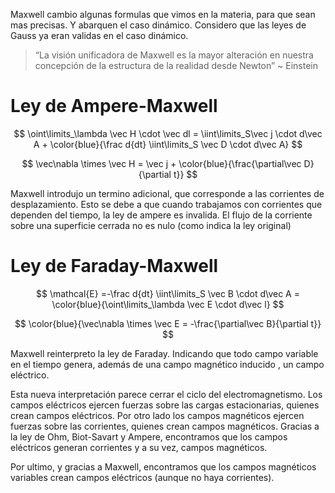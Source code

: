Maxwell cambio algunas formulas que vimos en la materia, para que sean mas precisas. Y abarquen el caso dinámico. Considero que las leyes de Gauss ya eran validas en el caso dinámico.

> “La visión unificadora de Maxwell es la mayor alteración en nuestra concepción de la estructura de la realidad desde Newton” ~ Einstein
> 

# Ley de Ampere-Maxwell

$$
\oint\limits_\lambda \vec H \cdot \vec dl = \iint\limits_S\vec j \cdot d\vec A + \color{blue}{\frac d{dt} \iint\limits_S \vec D \cdot d\vec A}
$$

$$
\vec\nabla \times \vec H = \vec j + \color{blue}{\frac{\partial\vec D}{\partial t}}
$$

Maxwell introdujo un termino adicional, que corresponde a las corrientes de desplazamiento. Esto se debe a que cuando trabajamos con corrientes que dependen del tiempo, la ley de ampere es invalida. El flujo de la corriente sobre una superficie cerrada no es nulo (como indica la ley original)

# Ley de Faraday-Maxwell

$$
\mathcal{E} =-\frac d{dt} \iint\limits_S \vec B \cdot d\vec A = \color{blue}{\oint\limits_\lambda \vec E \cdot d\vec l}
$$

$$
\color{blue}{\vec\nabla \times \vec E =  -\frac{\partial\vec B}{\partial t}}
$$

Maxwell reinterpreto la ley de Faraday. Indicando que todo campo variable en el tiempo genera, además de una campo magnético inducido , un campo eléctrico.

Esta nueva interpretación parece cerrar el ciclo del electromagnetismo. Los campos eléctricos ejercen fuerzas sobre las cargas estacionarias, quienes crean campos eléctricos. Por otro lado los campos magnéticos ejercen fuerzas sobre las corrientes, quienes crean campos magnéticos. Gracias a la ley de Ohm, Biot-Savart y Ampere, encontramos que los campos eléctricos generan corrientes y a su vez, campos magnéticos.

Por ultimo, y gracias a Maxwell, encontramos que los campos magnéticos variables crean campos eléctricos (aunque no haya corrientes).